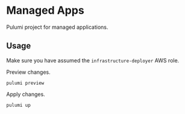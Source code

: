 # Managed Apps
Pulumi project for managed applications.

## Usage
Make sure you have assumed the `infrastructure-deployer` AWS role.

Preview changes.
```
pulumi preview
```

Apply changes.
```
pulumi up
```
